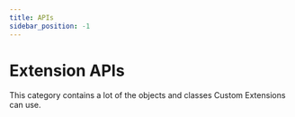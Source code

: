 ```yaml
---
title: APIs
sidebar_position: -1
---
```


# Extension APIs
This category contains a lot of the objects and classes Custom Extensions can use.